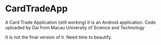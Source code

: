 # CardTradeApp
A Card Trade Application (still working)
It is an Android application.
Code uploaded by Dai from Macau University of Science and Technology

It is not the final version of it.
Need time to beautify.
